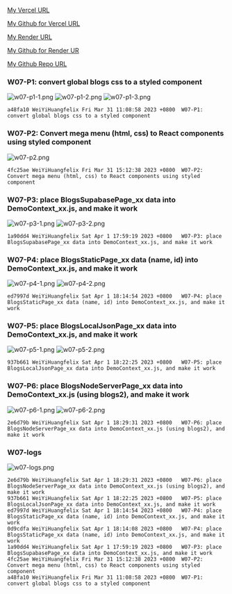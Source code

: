 [My Vercel URL](https://1112-client-2n-card-demo-26.vercel.app)

[My Github for Vercel URL](https://github.com/WeiYiHuangfelix/1112-client-2n-card-demo-26)

[My Render URL](https://one112-server-card-demo-26-npgb.onrender.com)

[My Github for Render UR](https://github.com/WeiYiHuangfelix/1112-client-2n-card-demo-26)

[My Github Repo URL](https://github.com/WeiYiHuangfelix/1112-client-2n-card-demo-26)

### W07-P1: convert global blogs css to a styled component

![w07-p1-1.png](https://boadkpezbkrextxfzgiw.supabase.co/storage/v1/object/public/demo-26/md_img/w07-p1-1.png)
![w07-p1-2.png](https://boadkpezbkrextxfzgiw.supabase.co/storage/v1/object/public/demo-26/md_img/w07-p1-2.png)
![w07-p1-3.png](https://boadkpezbkrextxfzgiw.supabase.co/storage/v1/object/public/demo-26/md_img/w07-p1-3.png)

`
a48fa10 WeiYiHuangfelix Fri Mar 31 11:08:58 2023 +0800  W07-P1: convert global blogs css to a styled component
`
### W07-P2: Convert mega menu (html, css) to React components using styled component

![w07-p2.png](https://boadkpezbkrextxfzgiw.supabase.co/storage/v1/object/public/demo-26/md_img/w07-p2.png)

```
4fc25ae WeiYiHuangfelix Fri Mar 31 15:12:38 2023 +0800  W07-P2: Convert mega menu (html, css) to React components using styled component
```

### W07-P3: place BlogsSupabasePage_xx data into DemoContext_xx.js, and make it work

![w07-p3-1.png](https://boadkpezbkrextxfzgiw.supabase.co/storage/v1/object/public/demo-26/md_img/w07-p3-1.png)
![w07-p3-2.png](https://boadkpezbkrextxfzgiw.supabase.co/storage/v1/object/public/demo-26/md_img/w07-p3-2.png)

```
1a90dd4 WeiYiHuangfelix Sat Apr 1 17:59:19 2023 +0800   W07-P3: place BlogsSupabasePage_xx data into DemoContext_xx.js, and make it work
```
### W07-P4: place BlogsStaticPage_xx data (name, id) into DemoContext_xx.js, and make it work

![w07-p4-1.png](https://boadkpezbkrextxfzgiw.supabase.co/storage/v1/object/public/demo-26/md_img/w07-p4-1.png)
![w07-p4-2.png](https://boadkpezbkrextxfzgiw.supabase.co/storage/v1/object/public/demo-26/md_img/w07-p4-2.png)

```
ed7997d WeiYiHuangfelix Sat Apr 1 18:14:54 2023 +0800   W07-P4: place BlogsStaticPage_xx data (name, id) into DemoContext_xx.js, and make it work
```

### W07-P5: place BlogsLocalJsonPage_xx data into DemoContext_xx.js, and make it work

![w07-p5-1.png](https://boadkpezbkrextxfzgiw.supabase.co/storage/v1/object/public/demo-26/md_img/w07-p5-1.png)
![w07-p5-2.png](https://boadkpezbkrextxfzgiw.supabase.co/storage/v1/object/public/demo-26/md_img/w07-p5-2.png)

```
937b661 WeiYiHuangfelix Sat Apr 1 18:22:25 2023 +0800   W07-P5: place BlogsLocalJsonPage_xx data into DemoContext_xx.js, and make it work
```

### W07-P6: place BlogsNodeServerPage_xx data into DemoContext_xx.js (using blogs2), and make it work

![w07-p6-1.png](https://boadkpezbkrextxfzgiw.supabase.co/storage/v1/object/public/demo-26/md_img/w07-p6-1.png)
![w07-p6-2.png](https://boadkpezbkrextxfzgiw.supabase.co/storage/v1/object/public/demo-26/md_img/w07-p6-2.png)

```
2e6d79b WeiYiHuangfelix Sat Apr 1 18:29:31 2023 +0800   W07-P6: place BlogsNodeServerPage_xx data into DemoContext_xx.js (using blogs2), and make it work
```

### W07-logs

![w07-logs.png](https://boadkpezbkrextxfzgiw.supabase.co/storage/v1/object/public/demo-26/md_img/W07-logs.png?t=2023-04-01T10%3A34%3A52.587Z)

```
2e6d79b WeiYiHuangfelix Sat Apr 1 18:29:31 2023 +0800   W07-P6: place BlogsNodeServerPage_xx data into DemoContext_xx.js (using blogs2), and make it work
937b661 WeiYiHuangfelix Sat Apr 1 18:22:25 2023 +0800   W07-P5: place BlogsLocalJsonPage_xx data into DemoContext_xx.js, and make it work
ed7997d WeiYiHuangfelix Sat Apr 1 18:14:54 2023 +0800   W07-P4: place BlogsStaticPage_xx data (name, id) into DemoContext_xx.js, and make it work
0d9cdfa WeiYiHuangfelix Sat Apr 1 18:14:08 2023 +0800   W07-P4: place BlogsStaticPage_xx data (name, id) into DemoContext_xx.js, and make it work
1a90dd4 WeiYiHuangfelix Sat Apr 1 17:59:19 2023 +0800   W07-P3: place BlogsSupabasePage_xx data into DemoContext_xx.js, and make it work
4fc25ae WeiYiHuangfelix Fri Mar 31 15:12:38 2023 +0800  W07-P2: Convert mega menu (html, css) to React components using styled component
a48fa10 WeiYiHuangfelix Fri Mar 31 11:08:58 2023 +0800  W07-P1: convert global blogs css to a styled component
```


